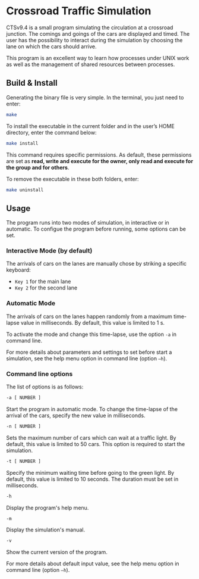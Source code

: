 # Crossroad Traffic Simulation

CTSv9.4 is a small program simulating the circulation at a crossroad junction. The comings and goings of the cars are displayed and timed.
The user has the possibility to interact during the simulation by choosing the lane on which the cars should arrive.

This program is an excellent way to learn how processes under UNIX work as well as the management of shared resources between processes.

## Build & Install

Generating the binary file is very simple. In the terminal, you just need to enter:
```bash
make
```

To install the executable in the current folder and in the user’s HOME directory, enter the command below:
```bash
make install
```
This command requires specific permissions. As default, these permissions are set as __read, write and execute for the owner, only read and execute for the group and for others__.

To remove the executable in these both folders, enter:
```bash
make uninstall
```

## Usage

The program runs into two modes of simulation, in interactive or in automatic. To configue the program before running, some options can be set.

### Interactive Mode (by default)

The arrivals of cars on the lanes are manually chose by striking a specific keyboard:
* `Key 1` for the main lane
* `Key 2` for the second lane

### Automatic Mode

The arrivals of cars on the lanes happen randomly from a maximum time-lapse value in milliseconds. By default, this value is limited to 1 s.

To activate the mode and change this time-lapse, use the option `-a` in command line.

For more details about parameters and settings to set before start a simulation, see the help menu option in command line (option `–h`).

### Command line options

The list of options is as follows:

```bash
-a [ NUMBER ]
```
Start the program in automatic mode. To change the time-lapse of the arrival of the cars, specify the new value in milliseconds.

```bash
-n [ NUMBER ]
```
Sets the maximum number of cars which can wait at a traffic light. By default, this value is limited to 50 cars. This option is required to start the simulation.

```bash
-t [ NUMBER ]
```
Specify the minimum waiting time before going to the green light. By default, this value is limited to 10 seconds. The duration must be set in milliseconds.

```bash
-h
```
Display the program's help menu.

```bash
-m
```
Display the simulation's manual.

```bash
-v
```
Show the current version of the program.

For more details about default input value, see the help menu option in command line (option `–h`).
